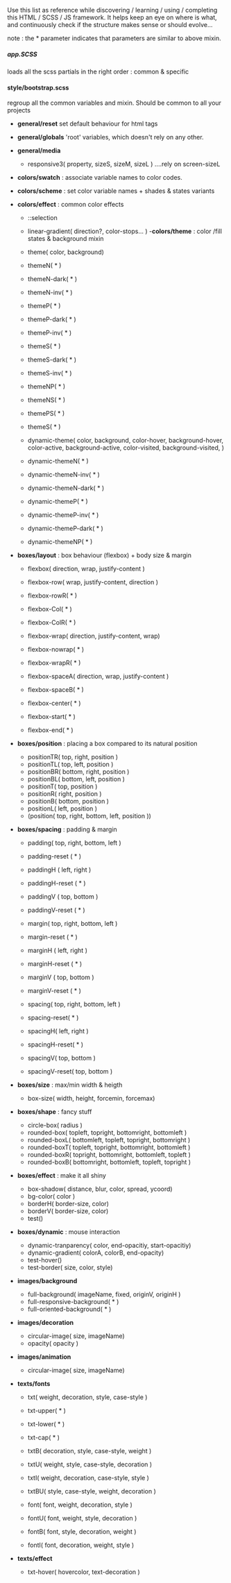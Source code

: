 Use this list as reference while discovering / learning / using / completing this 
HTML / SCSS / JS framework. It helps keep an eye on where is what, and continuously
check if the structure makes sense or should evolve...

note : the * parameter indicates that parameters are similar to above mixin.

##### app.SCSS
loads all the scss partials in the right order : common & specific

#### style/bootstrap.scss
regroup all the common variables and mixin. Should be common to all your projects

- **general/reset** set default behaviour for html tags
- **general/globals** 'root' variables, which doesn't rely on any other.
- **general/media**  
	- responsive3( property, sizeS, sizeM, sizeL )     ....rely on screen-sizeL
- **colors/swatch** : associate variable names to color codes.
- **colors/scheme** : set color variable names + shades & states variants 
- **colors/effect** : common color effects
	- ::selection
	- linear-gradient( direction?, color-stops... )
-**colors/theme** : color /fill states & background mixin
	- theme( color, background)
	- themeN( * )
	- themeN-dark( * )
	- themeN-inv( * )
	- themeP( * )
	- themeP-dark( * )
	- themeP-inv( * )
	- themeS( * )
	- themeS-dark( * )
	- themeS-inv( * )
	- themeNP( * )
	- themeNS( * )
	- themePS( * )
	- themeS( * )
	
	- dynamic-theme( color, background, color-hover, background-hover,
					color-active, background-active, color-visited, background-visited, )
	- dynamic-themeN( * )
	- dynamic-themeN-inv( * )
	- dynamic-themeN-dark( * )
	- dynamic-themeP( * )
	- dynamic-themeP-inv( * )
	- dynamic-themeP-dark( * )
	- dynamic-themeNP( * )

- **boxes/layout** : box behaviour (flexbox) + body size & margin
	- flexbox( direction, wrap, justify-content )
	
	- flexbox-row( wrap, justify-content, direction )
	- flexbox-rowR( * )
	- flexbox-Col( * )
	- flexbox-ColR( * )

	- flexbox-wrap( direction, justify-content, wrap)
	- flexbox-nowrap( * )
	- flexbox-wrapR( * )

	- flexbox-spaceA( direction, wrap, justify-content )
	- flexbox-spaceB( * )
	- flexbox-center( * )
	- flexbox-start( * )
	- flexbox-end( * )
	
- **boxes/position** : placing a box compared to its natural position
	- positionTR( top, right, position )
	- positionTL( top, left, position )
	- positionBR( bottom, right, position )
	- positionBL( bottom, left, position )
	- positionT( top, position )
	- positionR( right, position )
	- positionB( bottom, position )
	- positionL( left, position )
	- (position( top, right, bottom, left, position ))

- **boxes/spacing** : padding & margin
	- padding( top, right, bottom, left )
	- padding-reset ( * )
	- paddingH ( left, right )
	- paddingH-reset ( * )
	- paddingV ( top, bottom )
	- paddingV-reset ( * )

	- margin( top, right, bottom, left )
	- margin-reset ( * )
	- marginH ( left, right )
	- marginH-reset ( * )
	- marginV ( top, bottom )
	- marginV-reset ( * )
	
	- spacing( top, right, bottom, left )
 	- spacing-reset( * )
	- spacingH( left, right )
	- spacingH-reset( * )
	- spacingV( top, bottom )
	- spacingV-reset( top, bottom )

- **boxes/size** : max/min width & heigth
	- box-size( width, height, forcemin, forcemax)

- **boxes/shape** : fancy stuff
	- circle-box( radius )
	- rounded-box( topleft, topright, bottomright, bottomleft )
	- rounded-boxL( bottomleft, topleft, topright, bottomright )
	- rounded-boxT( topleft, topright, bottomright, bottomleft )
	- rounded-boxR( topright, bottomright, bottomleft, topleft )
	- rounded-boxB( bottomright, bottomleft, topleft, topright )

- **boxes/effect** : make it all shiny
	- box-shadow( distance, blur, color, spread, ycoord)
	- bg-color( color )
	- borderH( border-size, color)
	- borderV( border-size, color)
	- test()

- **boxes/dynamic** : mouse interaction
	- dynamic-tranparency( color, end-opacitiy, start-opacitiy)
	- dynamic-gradient( colorA, colorB, end-opacity)
	- test-hover()
	- test-border( size, color, style)

- **images/background**
	- full-background( imageName, fixed, originV, originH )
	- full-responsive-background( * )
	- full-oriented-background( * )

- **images/decoration**
	- circular-image( size, imageName)
	- opacity( opacity ) 


- **images/animation**
	- circular-image( size, imageName)

- **texts/fonts**
	- txt( weight, decoration, style, case-style )
	- txt-upper( * )
	- txt-lower( * )
	- txt-cap( * )
	- txtB( decoration, style, case-style, weight )
	- txtU( weight, style, case-style, decoration )
	- txtI( weight, decoration, case-style, style )
	- txtBU( style, case-style, weight, decoration )
	
	- font( font, weight, decoration, style )
	- fontU( font, weight, style, decoration )
	- fontB( font, style, decoration, weight )
	- fontI( font, decoration, weight, style )

- **texts/effect**
	- txt-hover( hovercolor, text-decoration )